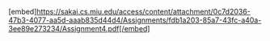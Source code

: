 [embed]https://sakai.cs.miu.edu/access/content/attachment/0c7d2036-47b3-4077-aa5d-aaab835d44d4/Assignments/fdb1a203-85a7-43fc-a40a-3ee89e273234/Assignment4.pdf[/embed]
